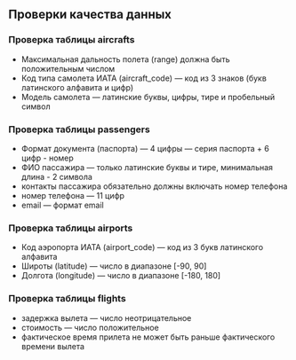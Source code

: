 ## Проверки качества данных

### Проверка таблицы aircrafts
* Максимальная дальность полета (range) должна быть положительным числом
* Код типа самолета ИАТА (aircraft_code) — код из 3 знаков (букв латинского алфавита и цифр)
* Модель самолета — латинские буквы, цифры, тире и пробельный символ

### Проверка таблицы passengers
* Формат документа (паспорта) — 4 цифры — серия паспорта + 6 цифр - номер
* ФИО пассажира — только латинские буквы и тире, минимальная длина - 2 символа
* контакты пассажира обязательно должны включать номер телефона
* номер телефона — 11 цифр
* email — формат email

### Проверка таблицы airports
* Код аэропорта ИАТА (airport_code) — код из 3 букв латинского алфавита
* Широты (latitude) — число в диапазоне [-90, 90]
* Долгота (longitude) — число в диапазоне [-180, 180] 

### Проверка таблицы flights
* задержка вылета — число неотрицательное
* стоимость — число положительное
* фактическое время прилета не может быть раньше фактического времени вылета

